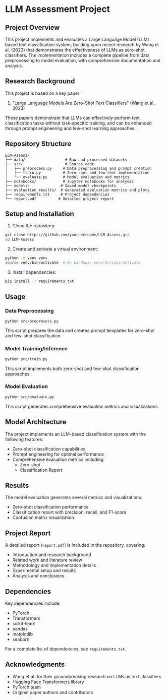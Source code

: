 # LLM Assessment Project

## Project Overview
This project implements and evaluates a Large Language Model (LLM) based text classification system, building upon recent research by Wang et al. (2023) that demonstrates the effectiveness of LLMs as zero-shot classifiers. The implementation includes a complete pipeline from data preprocessing to model evaluation, with comprehensive documentation and analysis.

## Research Background
This project is based on a key paper:
1. "Large Language Models Are Zero-Shot Text Classifiers" (Wang et al., 2023)

These papers demonstrate that LLMs can effectively perform text classification tasks without task-specific training, and can be enhanced through prompt engineering and few-shot learning approaches.

## Repository Structure
```
LLM-Assess/
├── data/                  # Raw and processed datasets
├── src/                   # Source code
│   ├── preprocess.py     # Data preprocessing and prompt creation
│   ├── train.py          # Zero-shot and few-shot implementation
│   └── evaluate.py       # Model evaluation and metrics
├── notebooks/            # Jupyter notebooks for analysis
├── models/              # Saved model checkpoints
├── evaluation_results/  # Generated evaluation metrics and plots
├── requirements.txt     # Project dependencies
└── report.pdf          # Detailed project report
```

## Setup and Installation

1. Clone the repository:
```bash
git clone https://github.com/yourusername/LLM-Assess.git
cd LLM-Assess
```

2. Create and activate a virtual environment:
```bash
python -m venv venv
source venv/bin/activate  # On Windows: venv\Scripts\activate
```

3. Install dependencies:
```bash
pip install -r requirements.txt
```

## Usage

### Data Preprocessing
```bash
python src/preprocess.py
```
This script prepares the data and creates prompt templates for zero-shot and few-shot classification.

### Model Training/Inference
```bash
python src/train.py
```
This script implements both zero-shot and few-shot classification approaches.

### Model Evaluation
```bash
python src/evaluate.py
```
This script generates comprehensive evaluation metrics and visualizations.

## Model Architecture
The project implements an LLM-based classification system with the following features:
- Zero-shot classification capabilities
- Prompt engineering for optimal performance
- Comprehensive evaluation metrics including:
  - Zero-shot
  - Classification Report

## Results
The model evaluation generates several metrics and visualizations:
- Zero-shot classification performance
- Classification report with precision, recall, and F1-score
- Confusion matrix visualization

## Project Report
A detailed report (`report.pdf`) is included in the repository, covering:
- Introduction and research background
- Related work and literature review
- Methodology and implementation details
- Experimental setup and results
- Analysis and conclusions

## Dependencies
Key dependencies include:
- PyTorch
- Transformers
- scikit-learn
- pandas
- matplotlib
- seaborn

For a complete list of dependencies, see `requirements.txt`.


## Acknowledgments
- Wang et al. for their groundbreaking research on LLMs as text classifiers
- Hugging Face Transformers library
- PyTorch team
- Original paper authors and contributors 
